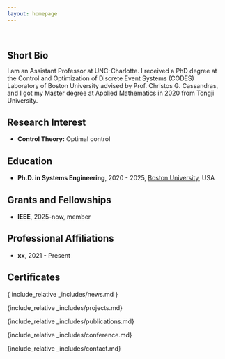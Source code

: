```yaml
---
layout: homepage
---
```


<h1 id="about-me"></h1>

<h2 style="margin: 60px 0px 10px;">Short Bio</h2>

I am an Assistant Professor at UNC-Charlotte. I received a PhD degree at the Control and Optimization of Discrete Event Systems (CODES) Laboratory of Boston University advised by Prof. Christos G. Cassandras, and I got my Master degree at Applied Mathematics in 2020 from Tongji University. 


## Research Interest

- **Control Theory:** Optimal control

## Education
- **Ph.D. in Systems Engineering**, 2020 - 2025, [Boston University](www.bu.edu), USA

## Grants and Fellowships
- **IEEE**, 2025-now, member

## Professional Affiliations
- **xx**, 2021 - Present

## Certificates

<div data-iframe-width="150" data-iframe-height="270" data-share-badge-id="343635de-7d0f-43ea-922d-432566a4b1e5" data-share-badge-host="https://www.credly.com"></div><script type="text/javascript" async src="//cdn.credly.com/assets/utilities/embed.js"></script>

{ include_relative _includes/news.md }

{include_relative _includes/projects.md}

{include_relative _includes/publications.md}

{include_relative _includes/conference.md}

{include_relative _includes/contact.md}
